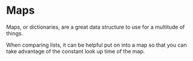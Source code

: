 # Maps
Maps, or dictionaries, are a great data structure to use for a multitude of
things.

When comparing lists, it can be helpful put on into a map so that you can take
advantage of the constant look up time of the map.
